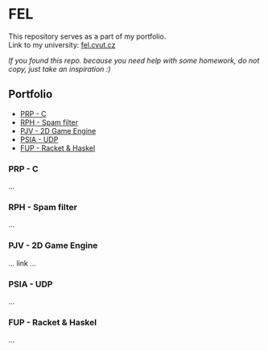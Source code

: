 <!-- omit from toc -->
# FEL

This repository serves as a part of my portfolio. \
Link to my university: [fel.cvut.cz](https://fel.cvut.cz)

_If you found this repo. because you need help with some homework, do not copy, just take an inspiration :)_

<!-- omit from toc -->
## Portfolio
- [PRP - C](#prp---c)
- [RPH - Spam filter](#rph---spam-filter)
- [PJV - 2D Game Engine](#pjv---2d-game-engine)
- [PSIA - UDP](#psia---udp)
- [FUP - Racket \& Haskel](#fup---racket--haskel)

### PRP - C
...

### RPH - Spam filter
...

### PJV - 2D Game Engine
... link ...

### PSIA - UDP
...

### FUP - Racket & Haskel
...